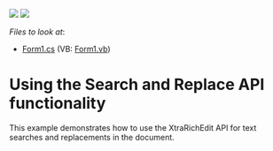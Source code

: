 <!-- default badges list -->
[![](https://img.shields.io/badge/Open_in_DevExpress_Support_Center-FF7200?style=flat-square&logo=DevExpress&logoColor=white)](https://supportcenter.devexpress.com/ticket/details/E1677)
[![](https://img.shields.io/badge/📖_How_to_use_DevExpress_Examples-e9f6fc?style=flat-square)](https://docs.devexpress.com/GeneralInformation/403183)
<!-- default badges end -->
<!-- default file list -->
*Files to look at*:

* [Form1.cs](./CS/SearchAndReplaceExample/Form1.cs) (VB: [Form1.vb](./VB/SearchAndReplaceExample/Form1.vb))
<!-- default file list end -->
# Using the Search and Replace API functionality


<p>This example demonstrates how to use the XtraRichEdit API for text searches and replacements in the document.</p>

<br/>


